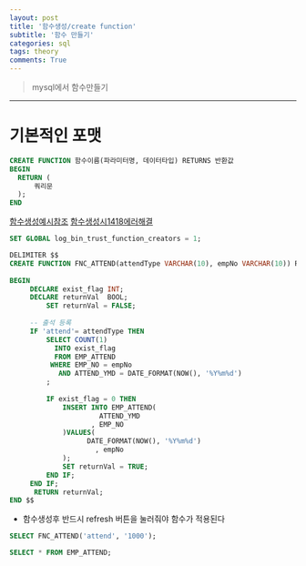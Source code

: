 ```yaml
---
layout: post
title: '함수생성/create function'
subtitle: '함수 만들기'
categories: sql
tags: theory
comments: True
---
```


> mysql에서 함수만들기


-------------------------------------------------------------------------------

# 기본적인 포맷

```sql
CREATE FUNCTION 함수이름(파라미터명, 데이터타입) RETURNS 반환값
BEGIN
  RETURN (
      쿼리문
  );
END
```

[함수생성예시참조](https://shlee0882.tistory.com/242)
[함수생성시1418에러해결](https://dzzienki.tistory.com/34)

```sql
SET GLOBAL log_bin_trust_function_creators = 1;

DELIMITER $$
CREATE FUNCTION FNC_ATTEND(attendType VARCHAR(10), empNo VARCHAR(10)) RETURNS BOOL
 
BEGIN
     DECLARE exist_flag INT;
     DECLARE returnVal  BOOL;
         SET returnVal = FALSE;
 
     -- 출석 등록
     IF 'attend'= attendType THEN
         SELECT COUNT(1)
           INTO exist_flag
           FROM EMP_ATTEND
          WHERE EMP_NO = empNo 
            AND ATTEND_YMD = DATE_FORMAT(NOW(), '%Y%m%d')
         ;
         
         IF exist_flag = 0 THEN
             INSERT INTO EMP_ATTEND(
                      ATTEND_YMD
                    , EMP_NO
             )VALUES(
                   DATE_FORMAT(NOW(), '%Y%m%d')
                     , empNo 
             );
             SET returnVal = TRUE;
         END IF;
     END IF;
      RETURN returnVal;
END $$
```

- 함수생성후 반드시 refresh 버튼을 눌러줘야 함수가 적용된다

```sql
SELECT FNC_ATTEND('attend', '1000');
```

```sql
SELECT * FROM EMP_ATTEND;
```